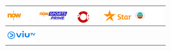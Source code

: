 | ![](https://raw.githubusercontent.com/RevGear/logo/master/Countries/HK/NowNews.png)| ![](https://raw.githubusercontent.com/RevGear/logo/master/Countries/HK/NowSportsPrime.png)| ![](https://raw.githubusercontent.com/RevGear/logo/master/Countries/HK/StarSports.png)| ![](https://raw.githubusercontent.com/RevGear/logo/master/Countries/HK/StarTV.png)| ![](https://raw.githubusercontent.com/RevGear/logo/master/Countries/HK/TVBJade.png)| 
|:---:|:---:|:---:|:---:|:---:| 
| ![](https://raw.githubusercontent.com/RevGear/logo/master/Countries/HK/ViuTV.png) | 
